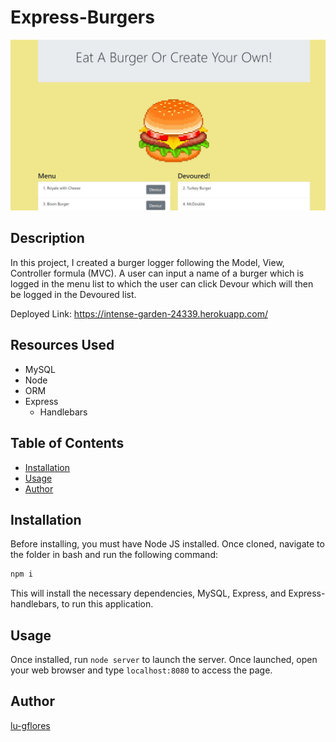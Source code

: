 # Express-Burgers

![Image of Express-burgers](images/express-burger.jpg)

## Description
In this project, I created a burger logger following the Model, View, Controller formula (MVC). A user can input a name of a burger which is logged in the menu list to which the user can click Devour which will then be logged in the Devoured list. 

Deployed Link: https://intense-garden-24339.herokuapp.com/

## Resources Used
* MySQL 
* Node
* ORM
* Express
    * Handlebars

## Table of Contents
* [Installation](#installation)
* [Usage](#usage)
* [Author](#author)


## Installation 
Before installing, you must have Node JS installed. 
Once cloned, navigate to the folder in bash and run the following command:
```javascript
npm i
```
This will install the necessary dependencies, MySQL, Express, and Express-handlebars, to run this application. 

## Usage

Once installed, run ```node server``` to launch the server. Once launched, open your web browser and type ```localhost:8080``` to access the page. 

## Author
[lu-gflores](https://github.com/lu-gflores)